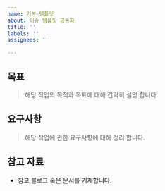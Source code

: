 ```yaml
---
name: 기본-템플릿
about: 이슈 템플릿 공통화
title: ''
labels: ''
assignees: ''

---
```


## 목표

> 해당 작업의 목적과 목표에 대해 간략히 설명 합니다.

## 요구사항

> 해당 작업에 관한 요구사항에 대해 정리 합니다.

## 참고 자료

- 참고 블로그 혹은 문서를 기재합니다.
